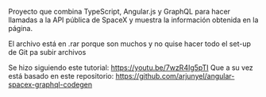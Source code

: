 Proyecto que combina TypeScript, Angular.js y GraphQL para hacer llamadas a la API pública de SpaceX y muestra la información obtenida en la página.


El archivo está en .rar porque son muchos y no quise hacer todo el set-up de Git pa subir archivos


Se hizo siguiendo este tutorial: https://youtu.be/7wzR4Ig5pTI
Que a su vez está basado en este repositorio: https://github.com/arjunyel/angular-spacex-graphql-codegen
